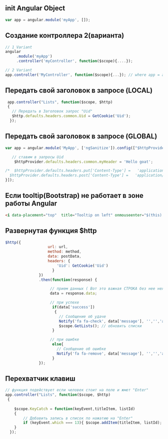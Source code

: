##   init Angular Object
``` javascript
var app = angular.module('myApp', []);
```

##  Создание контроллера 2(варианта)
``` javascript
// 1 Variant
angular
     .module('myApp')
     .controller('myController', function($scope){....});

// 2 Variant
app.controller('MyController', function($scope){...}); // where app = angular.module(....)
```
                                                
                                                
                                                

##   Передать свой заголовок в запросе (LOCAL)
``` javascript
 app.controller("Lists", function($scope, $http)
 {
   // Передать в Заголовок запрос "Uid"
   $http.defaults.headers.common.Uid = GetCookie('Uid');
  }); 
  ```
  


##  Передать свой заголовок в запросе (GLOBAL)
``` javascript
var app = angular.module('MyApp', ['ngSanitize']).config(["$httpProvider", function($httpProvider) {

   // ставим в запросы Uid
    $httpProvider.defaults.headers.common.myHeader = 'Hello goat';

/*  $httpProvider.defaults.headers.put['Content-Type'] =   'application/x-www-form-urlencoded';
  $httpProvider.defaults.headers.post['Content-Type'] =   'application/x-www-form-urlencoded'; */
}]);
```

  
  
##   Если tooltip(Bootstrap) не работает в зоне работы Angular
```html
<i data-placement="top"  title="Tooltip on left" onmouseenter="$(this).tooltip('show')"></i>
```



##   Развернутая функция $http
```javascript
$http({
                   url: url,
                   method: method,
                   data: postData,
                   headers: {
                       'Uid': GetCookie('Uid')
                     }
               })
               .then(function(response) {

                    // прием данных ( Вот это важная СТРОКА без нее нельзя получить данные из Response)
                    data = response.data;

                    // при успехе
                     if(data['success'])
                      {
                        // Сообщение об удаче
                        Notify('fa fa-check', data['message'], '','','attached','bouncyflip');
                        $scope.GetLists(); // обновить списки
                     }

                    // при ошибке
                     else{
                       // Сообщение об ошибке
                       Notify('fa fa-remove', data['message'], '','','attached','bouncyflip');
                     }
               });
```



##   Перехватчик клавиш
``` javascript
// функция подействует если человек стоит на поле и жмет "Enter"
app.controller("Lists", function($scope, $http)
 {
   
    $scope.KeyCatch = function(keyEvent,titleItem, listId)
    {
        // Добавить запись в список по нажатию на "Enter"
        if (keyEvent.which === 13){ $scope.addItem(titleItem, listId);  }
    }
  }); 
```



